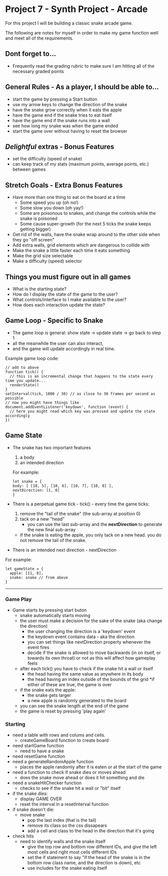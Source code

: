 # Project 7 - Synth Project - Arcade

For this project I will be building a classic snake arcade game.

The following are notes for myself in order to make my game function well and meet all of the requirements.

## Dont forget to...
* Frequently read the grading rubric to make sure I am hitting all of the necessary graded points

## General Rules - As a player, I should be able to...
* start the game by pressing a Start button
* use my arrow keys to change the direction of the snake
* have the snake grow correctly when it eats the apple
* have the game end if the snake tries to eat itself
* have the game end if the snake runs into a wall
* see how long my snake was when the game ended
* start the game over without having to reset the browser

## *Delightful* extras - Bonus Features
* set the difficulty (speed of snake)
* can keep track of my stats (maximum points, average points, etc.) between games

## Stretch Goals - Extra Bonus Features
* Have more than one thing to eat on the board at a time
    * Some speed you up (oh no!)
    * Some slow you down (oh yay!)
    * Some are poisonous to snakes, and change the controls while the snake is poisoned
    * Some cause super-growth (for the next 5 ticks the snake keeps getting bigger)
* Get rid of the walls, have the snake wrap around to the other side when they go "off screen"
* Add extra walls, grid elements which are dangerous to collide with
* Make the snake a little faster each time it eats something
* Make the grid size selectable
* Make a difficulty (speed) selector


## Things you must figure out in all games
* What is the starting state?
* How do I display the state of the game to the user?
* What controls/interface to I make available to the user?
* How does each interaction update the state?

## Game Loop - Specific to Snake

* The game loop is general: show state -> update state -> go back to step 1
* all the meanwhile the user can also interact, 
* and the game will update accordingly in real time.

Example game loop code:

```
// add to above
function tick() {
  // this is an incremental change that happens to the state every time you update...
  renderState()
}
setInterval(tick, 1000 / 30) // as close to 30 frames per second as possible
// now you might have things like
document.addEventListener('keydown', function (event) {
  // here you might read which key was pressed and update the state accordingly
})
```

## Game State

* The snake has two important features
    1. a body
    2. an intended direction

    For example:
    ```
    let snake = {
  body: [ [10, 5], [10, 6], [10, 7], [10, 8] ],
  nextDirection: [1, 0]
    }
    ```

* There is a perpetual game tick - tick() - every time the game ticks:
    1. remove the "tail of the snake" (the sub-array at position 0) 
    2.  tack on a new "head" 
        * you can use the last sub-array and the **nextDirection** to generate the new final sub-array
    * if the snake is eating the apple, you only tack on a new head. you do not remove the tail of the snake.
* There is an intended next direction - nextDirection 

For example:
```
let gameState = {
  apple: [11, 8],
  snake: snake // from above
}
```

***

### Game Play
* Game starts by pressing start buton
    * snake automatically starts moving
    * the user must make a decision for the sake of the snake (aka change the direction)
        * the user changing the direction is a 'keydown' event
        * the keydown event contains data - aka the direction
        * you can set things like nextDirection property whenever the event fires
        * decide if the snake is allowed to move backwards (in on itself, or towards its own throat) or not as this will affect how gameplay feels
    * after each tick() you have to check if the snake hit a wall or itself
        * the head having the same value as anywhere in its body
        * the head having an index outside of the bounds of the grid
            *if either of these are true, the game is over
    * if the snake eats the apple:
        * the snake gets larger
        * a new apple is randomly generated to the board
    * you can see the snake length at the end of the game
    * the game is reset by pressing 'play again'

### Starting 

* need a table with rows and colums and cells.
  * createGameBoard function to create board
* need startGame function
  * need to have a snake
* need resetGame function
* need a generateRandomApple function
  * places the apple randomly after it is eaten or at the start of the game
* need a function to check if snake dies or moves ahead
  * does the snake move ahead or does it hit something and die
* need a snakeHitChecker function
  * checks to see if the snake hit a wall or "bit" itself
* if the snake dies:
  * display GAME OVER
  * reset the interval in a resetInterval function
* if snake doesn't die:
  * move snake
    * pop the last index (that is the tail)
    * remove its class so the css dissapears 
    * add a cell and class to the head in the direction that it's going
* check hits
  * need to identify walls and the snake itself
    * give the top row and bottom row different IDs, and give the left most cells and right most cells different IDs
    * set the if statement to say "if the head of the snake is in the bottom row class name, and the direction is down), etc
    * use includes for the snake eating itself
  
